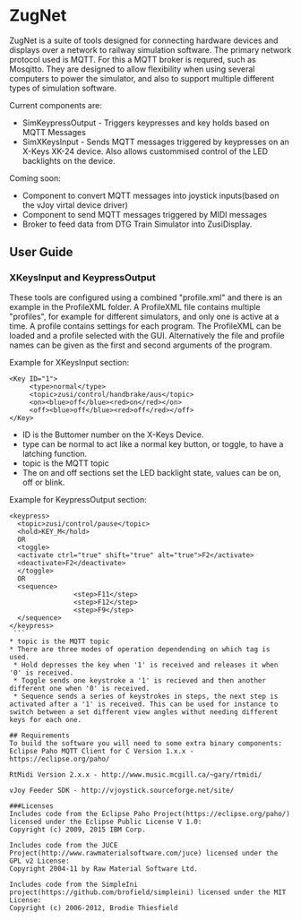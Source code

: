 # ZugNet
ZugNet is a suite of tools designed for connecting hardware devices and displays over a network to railway simulation software.
The primary network protocol used is MQTT. For this a MQTT broker is requred, such as Mosqitto.
They are designed to allow flexibility when using several computers to power the simulator, and also to support multiple different types of simulation software.

Current components are:
* SimKeypressOutput - Triggers keypresses and key holds based on MQTT Messages
* SimXKeysInput - Sends MQTT messages triggered by keypresses on an X-Keys XK-24 device. Also allows custommised control of the LED backlights on the device.

Coming soon:
* Component to convert MQTT messages into joystick inputs(based on the vJoy virtal device driver)
* Component to send MQTT messages triggered by MIDI messages
* Broker to feed data from DTG Train Simulator into ZusiDisplay.

## User Guide
### XKeysInput and KeypressOutput
These tools are configured using a combined "profile.xml" and there is an example in the ProfileXML folder.
A ProfileXML file contains multiple "profiles", for example for different simulators, and only one is active at a time. A profile contains settings for each program.
The ProfileXML can be loaded and a profile selected with the GUI. Alternatively the file and profile names can be given as the first and second arguments of the program.

Example for XKeysInput section:
```
<Key ID="1">
     <type>normal</type>
     <topic>zusi/control/handbrake/aus</topic>
     <on><blue>off</blue><red>on</red></on>
     <off><blue>off</blue><red>off</red></off>
</Key>
```
* ID is the Buttomer number on the X-Keys Device.
* type can be normal to act like a normal key button, or toggle, to have a latching function.
* topic is the MQTT topic
* The on and off sections set the LED backlight state, values can be on, off or blink.

Example for KeypressOutput section:
````
<keypress>
  <topic>zusi/control/pause</topic>
  <hold>KEY_M</hold>
  OR
  <toggle>
  <activate ctrl="true" shift="true" alt="true">F2</activate>
  <deactivate>F2</deactivate>
  </toggle>
  OR
  <sequence>
				<step>F11</step>
				<step>F12</step>
				<step>F9</step>
  </sequence>
</keypress>
 ```
* topic is the MQTT topic
* There are three modes of operation dependending on which tag is used.
 * Hold depresses the key when '1' is received and releases it when '0' is received.
 * Toggle sends one keystroke a '1' is recieved and then another different one when '0' is received.
 * Sequence sends a series of keystrokes in steps, the next step is activated after a '1' is received. This can be used for instance to switch between a set different view angles withut needing different keys for each one.

## Requirements
To build the software you will need to some extra binary components:
Eclipse Paho MQTT Client for C Version 1.x.x - https://eclipse.org/paho/

RtMidi Version 2.x.x - http://www.music.mcgill.ca/~gary/rtmidi/

vJoy Feeder SDK - http://vjoystick.sourceforge.net/site/

###Licenses
Includes code from the Eclipse Paho Project(https://eclipse.org/paho/) licensed under the Eclipse Public License V 1.0:
Copyright (c) 2009, 2015 IBM Corp.

Includes code from the JUCE Project(http://www.rawmaterialsoftware.com/juce) licensed under the GPL v2 License:
Copyright 2004-11 by Raw Material Software Ltd.

Includes code from the SimpleIni project(https://github.com/brofield/simpleini) licensed under the MIT License:
Copyright (c) 2006-2012, Brodie Thiesfield
